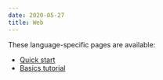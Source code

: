 ```yaml
---
date: 2020-05-27
title: Web
---
```


These language-specific pages are available:

- [Quick start](quickstart)
- [Basics tutorial](basics)
